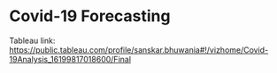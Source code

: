 # Covid-19 Forecasting

Tableau link: https://public.tableau.com/profile/sanskar.bhuwania#!/vizhome/Covid-19Analysis_16199817018600/Final


